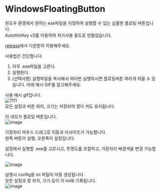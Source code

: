 # WindowsFloatingButton
윈도우 환경에서 원하는 exe파일을 지정하여 실행할 수 있는 심플한 플로팅 버튼입니다.  
AutoHotKey v2를 이용하여 자가사용 용도로 만들었습니다.  

[release](https://github.com/david419kr/WindowsFloatingButton/releases/latest)에서 다운받아 이용해주세요.  

사용법은 간단합니다.  
1. 아무 .exe파일을 고른다.  
2. 실행한다.
3. (선택사항) 실행파일을 복사해서 여러번 실행하시면 플로팅버튼 여러개 띄울 수 있습니다. 아래 예시 GIF를 참고해주세요.  

사용 예시 gif입니다.  
![1111](https://github.com/user-attachments/assets/503830c1-b78c-4c09-b5ba-aa891b2ad4da)    
모든 설정과 버튼 위치, 크기는 저장되어 껐다 켜도 유지됩니다.  

이 네모가 플로팅 버튼입니다.  
![image](https://github.com/david419kr/WindowsFloatingButton/assets/70783505/f256d58a-8dac-4cb8-bb69-4598fbcd7e40)  

가장자리 마우스 드래그로 이동과 리사이즈가 가능합니다.  
왼쪽 버튼이 실행, 오른쪽이 설정입니다.  

설정에서 실행할 .exe를 고르시고, 투명도를 조절하고, 가장자리 배경색을 변경 가능합니다.  

![image](https://github.com/user-attachments/assets/4713ad58-721a-40e6-b80d-9ccb618907ba)    

실행시 config용 ini 파일이 자동 생성됩니다.  
모든 설정과 창 위치, 크기 등이 이 ini에 기록됩니다.  
![image](https://github.com/user-attachments/assets/5d7ec005-9c73-4e67-9427-701711979887)  
